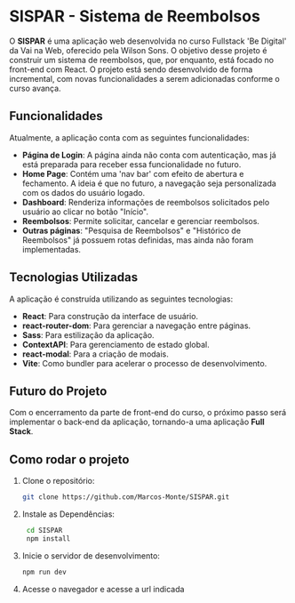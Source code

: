 # SISPAR - Sistema de Reembolsos

O **SISPAR** é uma aplicação web desenvolvida no curso Fullstack 'Be Digital' da Vai na Web, oferecido pela Wilson Sons. O objetivo desse projeto é construir um sistema de reembolsos, que, por enquanto, está focado no front-end com React. O projeto está sendo desenvolvido de forma incremental, com novas funcionalidades a serem adicionadas conforme o curso avança.

## Funcionalidades

Atualmente, a aplicação conta com as seguintes funcionalidades:

- **Página de Login**: A página ainda não conta com autenticação, mas já está preparada para receber essa funcionalidade no futuro.
- **Home Page**: Contém uma 'nav bar' com efeito de abertura e fechamento. A ideia é que no futuro, a navegação seja personalizada com os dados do usuário logado.
- **Dashboard**: Renderiza informações de reembolsos solicitados pelo usuário ao clicar no botão "Início".
- **Reembolsos**: Permite solicitar, cancelar e gerenciar reembolsos.
- **Outras páginas**: "Pesquisa de Reembolsos" e "Histórico de Reembolsos" já possuem rotas definidas, mas ainda não foram implementadas.

## Tecnologias Utilizadas

A aplicação é construída utilizando as seguintes tecnologias:

- **React**: Para construção da interface de usuário.
- **react-router-dom**: Para gerenciar a navegação entre páginas.
- **Sass**: Para estilização da aplicação.
- **ContextAPI**: Para gerenciamento de estado global.
- **react-modal**: Para a criação de modais.
- **Vite**: Como bundler para acelerar o processo de desenvolvimento.

## Futuro do Projeto

Com o encerramento da parte de front-end do curso, o próximo passo será implementar o back-end da aplicação, tornando-a uma aplicação **Full Stack**.

## Como rodar o projeto

1. Clone o repositório:

   ```bash
   git clone https://github.com/Marcos-Monte/SISPAR.git
   ````

2. Instale as Dependências:

   ```bash
    cd SISPAR
    npm install
   ````

3. Inicie o servidor de desenvolvimento:

   ```bash
   npm run dev
   ````

4. Acesse o navegador e acesse a url indicada
